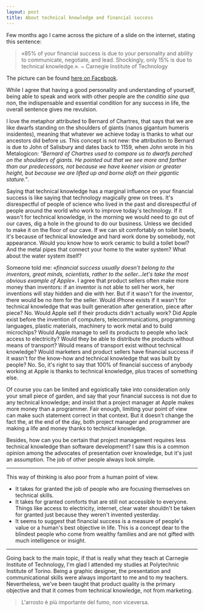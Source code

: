 ```yaml
---
layout: post
title: About technical knowledge and financial success
---
```


Few months ago I came across the picture of a slide on the internet, stating this sentence:

> «85% of your financial success is due to your personality and ability to communicate, negotiate, and lead. Shockingly, only 15% is due to technical knowledge.».
> ~ Carnegie Institute of Technology

The picture can be found [here on Facebook](https://www.facebook.com/rayhigdonpage/photos/a.702466263100437.1073741825.144337455579990/1007791749234552/?type=3&theater).

While I agree that having a good personality and understanding of yourself, being able to speak and work with other people are the *conditio sine qua non*, the indispensable and essential condition for any success in life, the overall sentence gives me revulsion.

I love the metaphor attributed to Bernard of Chartres, that says that we are like dwarfs standing on the shoulders of giants (nanos gigantum humeris insidentes), meaning that whatever we achieve today is thanks to what our ancestors did before us. This concept is not new: the attribution to Bernard is due to John of Salisbury and dates back to 1159, when John wrote in his Metalogicon: *"Bernard of Chartres used to compare us to dwarfs perched on the shoulders of giants. He pointed out that we see more and farther than our predecessors, not because we have keener vision or greater height, but because we are lifted up and borne aloft on their gigantic stature."*.

Saying that technical knowledge has a marginal influence on your financial success is like saying that technology magically grew on trees. It's disrespectful of people of science who lived in the past and disrespectful of people around the world who work to improve today's technology. If it wasn't for technical knowledge, in the morning we would need to go out of our caves, dig a hole in the ground to do our business. Unless we decided to make it on the floor of our cave. If we can sit comfortably on toilet bowls, it's because of technical knowledge and hard work done by somebody, not appearance. Would you know how to work ceramic to build a toilet bowl? And the metal pipes that connect your home to the water system? What about the water system itself?

Someone told me: *«financial success usually doesn't belong to the inventors, great minds, scientists, rather to the seller...let's take the most obvious example of Apple»*.
I agree that product sellers often make more money than inventors: if an inventor is not able to sell her work, her inventions will stay hidden and die with her. But if it wasn't for the inventor, there would be no item for the seller. Would iPhone exists if it wasn't for technical knowledge that was built generation after generation, piece after piece? No. Would Apple sell if their products didn't actually work? Did Apple exist before the invention of computers, telecommunications, programming languages, plastic materials, machinery to work metal and to build microchips? Would Apple manage to sell its products to people who lack access to electricity? Would they be able to distribute the products without means of transport? Would means of transport exist without technical knowledge? Would marketers and product sellers have financial success if it wasn't for the know-how and technical knowledge that was built by people? No. So, it's right to say that 100% of financial success of anybody working at Apple is thanks to technical knowledge, plus traces of something else.

Of course you can be limited and egoistically take into consideration only your small piece of garden, and say that your financial success is not due to any technical knowledge; and insist that a project manager at Apple makes more money than a programmer. Fair enough, limiting your point of view can make such statement correct in that context. But it doesn't change the fact the, at the end of the day, both project manager and programmer are making a life and money thanks to technical knowledge.

Besides, how can you be certain that project management requires less technical knowledge than software development? I saw this is a common opinion among the advocates of presentation over knowledge, but it's just an assumption. The job of other people always look simple.

---

This way of thinking is also poor from a human point of view.

* It takes for granted the job of people who are focusing themselves on technical skills.
* It takes for granted comforts that are still not accessible to everyone. Things like access to electricity, internet, clear water shouldn't be taken for granted just because they weren't invented yesterday.
* It seems to suggest that financial success is a measure of people's value or a human's best objective in life. This is a concept dear to the blindest people who come from wealthy families and are not gifted with much intelligence or insight.

---

Going back to the main topic, if that is really what they teach at Carnegie Institute of Technology, I'm glad I attended my studies at Polytechnic Institute of Torino. Being a graphic designer, the presentation and communicational skills were always important to me and to my teachers. Nevertheless, we've been taught that product quality is the primary objective and that it comes from technical knowledge, not from marketing.

> L'arrosto è più importante del fumo, non viceversa.
